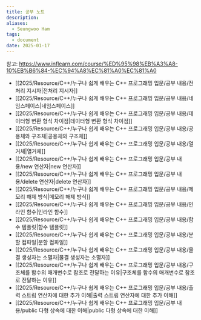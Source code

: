 ```yaml
---
title: 공부 노트
description: 
aliases:
  - Seungwoo Ham
tags:
  - document
date: 2025-01-17
---
```

참고: https://www.inflearn.com/course/%ED%95%98%EB%A3%A8-10%EB%B6%84-%EC%94%A8%EC%81%A0%EC%81%A0

- [[2025/Resource/C++/누구나 쉽게 배우는 C++ 프로그래밍 입문/공부 내용/전처리 지시자|전처리 지시자]]
- [[2025/Resource/C++/누구나 쉽게 배우는 C++ 프로그래밍 입문/공부 내용/네임스페이스|네임스페이스]]
- [[2025/Resource/C++/누구나 쉽게 배우는 C++ 프로그래밍 입문/공부 내용/데이터형 변환 형식 차이점|데이터형 변환 형식 차이점]]
- [[2025/Resource/C++/누구나 쉽게 배우는 C++ 프로그래밍 입문/공부 내용/공용체와 구조체|공용체와 구조체]]
- [[2025/Resource/C++/누구나 쉽게 배우는 C++ 프로그래밍 입문/공부 내용/열거체|열거체]]
- [[2025/Resource/C++/누구나 쉽게 배우는 C++ 프로그래밍 입문/공부 내용/new 연산자|new 연산자]]
- [[2025/Resource/C++/누구나 쉽게 배우는 C++ 프로그래밍 입문/공부 내용/delete 연산자|delete 연산자]]
- [[2025/Resource/C++/누구나 쉽게 배우는 C++ 프로그래밍 입문/공부 내용/메모리 해제 방식|메모리 해제 방식]]
- [[2025/Resource/C++/누구나 쉽게 배우는 C++ 프로그래밍 입문/공부 내용/인라인 함수|인라인 함수]]
- [[2025/Resource/C++/누구나 쉽게 배우는 C++ 프로그래밍 입문/공부 내용/함수 템플릿|함수 템플릿]]
- [[2025/Resource/C++/누구나 쉽게 배우는 C++ 프로그래밍 입문/공부 내용/분할 컴파일|분할 컴파일]]
- [[2025/Resource/C++/누구나 쉽게 배우는 C++ 프로그래밍 입문/공부 내용/물결 생성자는 소멸자|물결 생성자는 소멸자]]
- [[2025/Resource/C++/누구나 쉽게 배우는 C++ 프로그래밍 입문/공부 내용/구조체를 함수의 매개변수로 참조로 전달하는 이유|구조체를 함수의 매개변수로 참조로 전달하는 이유]]
- [[2025/Resource/C++/누구나 쉽게 배우는 C++ 프로그래밍 입문/공부 내용/출력 스트림 연산자에 대한 추가 이해|출력 스트림 연산자에 대한 추가 이해]]
- [[2025/Resource/C++/누구나 쉽게 배우는 C++ 프로그래밍 입문/공부 내용/public 다형 상속에 대한 이해|public 다형 상속에 대한 이해]]